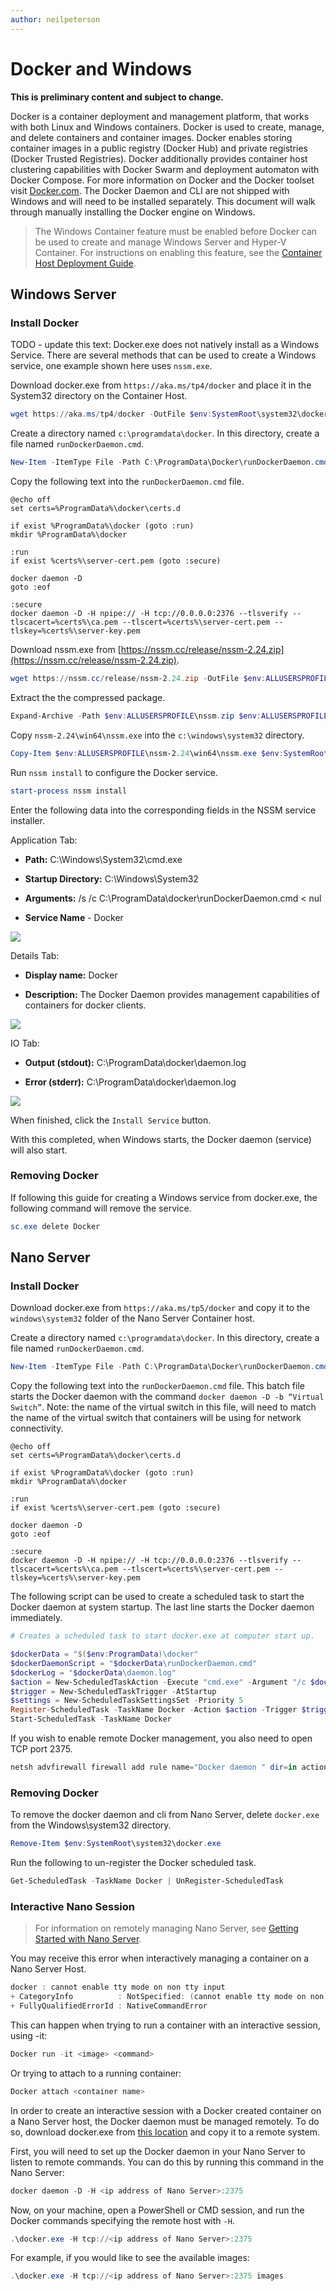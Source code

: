 ```yaml
---
author: neilpeterson
---
```


# Docker and Windows

**This is preliminary content and subject to change.** 

Docker is a container deployment and management platform, that works with both Linux and Windows containers. Docker is used to create, manage, and delete containers and container images. Docker enables storing container images in a public registry (Docker Hub) and private registries (Docker Trusted Registries). Docker additionally provides container host clustering capabilities with Docker Swarm and deployment automaton with Docker Compose. For more information on Docker and the Docker toolset visit [Docker.com](https://www.docker.com/). The Docker Daemon and CLI are not shipped with Windows and will need to be installed separately. This document will walk through manually installing the Docker engine on Windows. 

> The Windows Container feature must be enabled before Docker can be used to create and manage Windows Server and Hyper-V Container. For instructions on enabling this feature, see the [Container Host Deployment Guide](./docker_windows.md).

## Windows Server

### Install Docker <!--1-->

TODO - update this text: Docker.exe does not natively install as a Windows Service. There are several methods that can be used to create a Windows service, one example shown here uses `nssm.exe`. 

Download docker.exe from `https://aka.ms/tp4/docker` and place it in the System32 directory on the Container Host.

```powershell
wget https://aka.ms/tp4/docker -OutFile $env:SystemRoot\system32\docker.exe
```

Create a directory named `c:\programdata\docker`. In this directory, create a file named `runDockerDaemon.cmd`.

```powershell
New-Item -ItemType File -Path C:\ProgramData\Docker\runDockerDaemon.cmd -Force
```

Copy the following text into the `runDockerDaemon.cmd` file.

```none
@echo off
set certs=%ProgramData%\docker\certs.d

if exist %ProgramData%\docker (goto :run)
mkdir %ProgramData%\docker

:run
if exist %certs%\server-cert.pem (goto :secure)

docker daemon -D
goto :eof

:secure
docker daemon -D -H npipe:// -H tcp://0.0.0.0:2376 --tlsverify --tlscacert=%certs%\ca.pem --tlscert=%certs%\server-cert.pem --tlskey=%certs%\server-key.pem
```
Download nssm.exe from [https://nssm.cc/release/nssm-2.24.zip](https://nssm.cc/release/nssm-2.24.zip).

```powershell
wget https://nssm.cc/release/nssm-2.24.zip -OutFile $env:ALLUSERSPROFILE\nssm.zip
```

Extract the the compressed package.

```powershell
Expand-Archive -Path $env:ALLUSERSPROFILE\nssm.zip $env:ALLUSERSPROFILE
```

Copy `nssm-2.24\win64\nssm.exe` into the `c:\windows\system32` directory.

```powershell
Copy-Item $env:ALLUSERSPROFILE\nssm-2.24\win64\nssm.exe $env:SystemRoot\system32
```
Run `nssm install` to configure the Docker service.

```powershell
start-process nssm install
```

Enter the following data into the corresponding fields in the NSSM service installer.

Application Tab:

- **Path:** C:\Windows\System32\cmd.exe

- **Startup Directory:** C:\Windows\System32

- **Arguments:** /s /c C:\ProgramData\docker\runDockerDaemon.cmd < nul

- **Service Name** - Docker

![](media/nssm1.png)

Details Tab:

- **Display name:** Docker

- **Description:** The Docker Daemon provides management capabilities of containers for docker clients.


![](media/nssm2.png)

IO Tab:

- **Output (stdout):** C:\ProgramData\docker\daemon.log

- **Error (stderr):** C:\ProgramData\docker\daemon.log


![](media/nssm3.png)

When finished, click the `Install Service` button.

With this completed, when Windows starts, the Docker daemon (service) will also start.

### Removing Docker <!--1-->

If following this guide for creating a Windows service from docker.exe, the following command will remove the service.

```powershell
sc.exe delete Docker
```

## Nano Server

### Install Docker <!--2-->

Download docker.exe from `https://aka.ms/tp5/docker` and copy it to the `windows\system32` folder of the Nano Server Container host.

Create a directory named `c:\programdata\docker`. In this directory, create a file named `runDockerDaemon.cmd`.

```powershell
New-Item -ItemType File -Path C:\ProgramData\Docker\runDockerDaemon.cmd -Force
```

Copy the following text into the `runDockerDaemon.cmd` file. This batch file starts the Docker daemon with the command `docker daemon -D -b “Virtual Switch”`. Note: the name of the virtual switch in this file, will need to match the name of the virtual switch that containers will be using for network connectivity.

```none
@echo off
set certs=%ProgramData%\docker\certs.d

if exist %ProgramData%\docker (goto :run)
mkdir %ProgramData%\docker

:run
if exist %certs%\server-cert.pem (goto :secure)

docker daemon -D
goto :eof

:secure
docker daemon -D -H npipe:// -H tcp://0.0.0.0:2376 --tlsverify --tlscacert=%certs%\ca.pem --tlscert=%certs%\server-cert.pem --tlskey=%certs%\server-key.pem
```

The following script can be used to create a scheduled task to start the Docker daemon at system startup. The last line starts the Docker daemon immediately.

```powershell
# Creates a scheduled task to start docker.exe at computer start up.

$dockerData = "$($env:ProgramData)\docker"
$dockerDaemonScript = "$dockerData\runDockerDaemon.cmd"
$dockerLog = "$dockerData\daemon.log"
$action = New-ScheduledTaskAction -Execute "cmd.exe" -Argument "/c $dockerDaemonScript > $dockerLog 2>&1" -WorkingDirectory $dockerData
$trigger = New-ScheduledTaskTrigger -AtStartup
$settings = New-ScheduledTaskSettingsSet -Priority 5
Register-ScheduledTask -TaskName Docker -Action $action -Trigger $trigger -Settings $settings -User SYSTEM -RunLevel Highest | Out-Null
Start-ScheduledTask -TaskName Docker 
```

If you wish to enable remote Docker management, you also need to open TCP port 2375.
```powershell
netsh advfirewall firewall add rule name="Docker daemon " dir=in action=allow protocol=TCP localport=2375
```


### Removing Docker <!--2-->

To remove the docker daemon and cli from Nano Server, delete `docker.exe` from the Windows\system32 directory.

```powershell
Remove-Item $env:SystemRoot\system32\docker.exe
``` 

Run the following to un-register the Docker scheduled task.

```powershell
Get-ScheduledTask -TaskName Docker | UnRegister-ScheduledTask
```

### Interactive Nano Session

> For information on remotely managing Nano Server, see [Getting Started with Nano Server](https://technet.microsoft.com/en-us/library/mt126167.aspx#bkmk_ManageRemote).

You may receive this error when interactively managing a container on a Nano Server Host.

```powershell
docker : cannot enable tty mode on non tty input
+ CategoryInfo          : NotSpecified: (cannot enable tty mode on non tty input:String) [], RemoteException
+ FullyQualifiedErrorId : NativeCommandError 
```

This can happen when trying to run a container with an interactive session, using -it:

```powershell
Docker run -it <image> <command>
```
Or trying to attach to a running container:

```powershell
Docker attach <container name>
```

In order to create an interactive session with a Docker created container on a Nano Server host, the Docker daemon must be managed remotely. To do so, download docker.exe from [this location](https://aka.ms/ContainerTools) and copy it to a remote system.

First, you will need to set up the Docker daemon in your Nano Server to listen to remote commands. You can do this by running this command in the Nano Server:

```powershell
docker daemon -D -H <ip address of Nano Server>:2375
```

Now, on your machine, open a PowerShell or CMD session, and run the Docker commands specifying the remote host with `-H`.

```powershell
.\docker.exe -H tcp://<ip address of Nano Server>:2375
```

For example, if you would like to see the available images: 

```powershell
.\docker.exe -H tcp://<ip address of Nano Server>:2375 images
```
